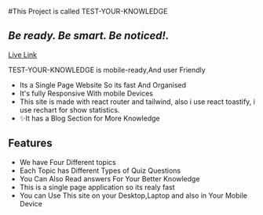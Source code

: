 #This Project is called  TEST-YOUR-KNOWLEDGE
## _Be ready. Be smart. Be noticed!._

[Live Link](https://unique-dolphin-d54a37.netlify.app/)



TEST-YOUR-KNOWLEDGE is mobile-ready,And user Friendly 

- Its a Single Page Website So its fast And Organised
- It's fully Responsive With mobile Devices
- This site is made with react router and tailwind, also i use react toastify, i use rechart for show statistics.
- ✨It has a Blog Section for  More Knowledge


## Features

- We have Four Different topics 
- Each Topic has Different Types of Quiz Questions
- You Can Also Read answers For Your Better Knowledge
- This is a single page application so its realy fast 
- You can Use This site on your Desktop,Laptop and also in Your Mobile Device